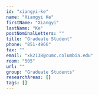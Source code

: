 ```yaml
---
id: "xiangyi-ke"
name: "Xiangyi Ke"
firstName: "Xiangyi"
lastName: "Ke"
postNominalLetters: ""
title: "Graduate Student"
phone: "851-4966"
fax: ""
email: "xk2138@cumc.columbia.edu"
room: "505"
url: ""
group: "Graduate Students"
researchAreas: []
tags: []
---
```

